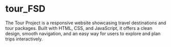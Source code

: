 # tour_FSD
The Tour Project is a responsive website showcasing travel destinations and tour packages. Built with HTML, CSS, and JavaScript, it offers a clean design, smooth navigation, and an easy way for users to explore and plan trips interactively.
